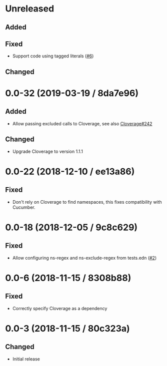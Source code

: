 # Unreleased

## Added

## Fixed

- Support code using tagged literals ([#6](https://github.com/lambdaisland/kaocha-cloverage/pull/6))

## Changed

# 0.0-32 (2019-03-19 / 8da7e96)

## Added

- Allow passing excluded calls to Cloverage, see also [Cloverage#242](https://github.com/cloverage/cloverage/pull/242)

## Changed

- Upgrade Cloverage to version 1.1.1

# 0.0-22 (2018-12-10 / ee13a86)

## Fixed

- Don't rely on Cloverage to find namespaces, this fixes compatibility with Cucumber.

# 0.0-18 (2018-12-05 / 9c8c629)

## Fixed

- Allow configuring ns-regex and ns-exclude-regex from tests.edn ([#2](https://github.com/lambdaisland/kaocha-cloverage/pull/2))

# 0.0-6 (2018-11-15 / 8308b88)

## Fixed

- Correctly specify Cloverage as a dependency

# 0.0-3 (2018-11-15 / 80c323a)

## Changed

- Initial release
